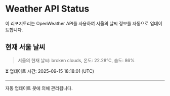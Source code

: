 
# Weather API Status

이 리포지토리는 OpenWeather API를 사용하여 서울의 날씨 정보를 자동으로 업데이트합니다.

## 현재 서울 날씨
> 서울의 현재 날씨: broken clouds, 온도: 22.28°C, 습도: 86%

⏳ 업데이트 시간: 2025-09-15 18:18:01 (UTC)

---
자동 업데이트 봇에 의해 관리됩니다.
